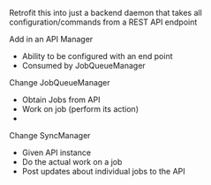 Retrofit this into just a backend daemon that takes all configuration/commands from a REST API endpoint

Add in an API Manager
* Ability to be configured with an end point
* Consumed by JobQueueManager

Change JobQueueManager
* Obtain Jobs from API
* Work on job (perform its action)
*

Change SyncManager
* Given API instance
* Do the actual work on a job
* Post updates about individual jobs to the API
